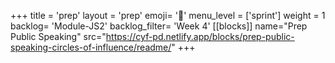 +++
title = 'prep'
layout = 'prep'
emoji= '📝'
menu_level = ['sprint']
weight = 1
backlog= 'Module-JS2'
backlog_filter= 'Week 4'
[[blocks]]
name="Prep Public Speaking"
src="https://cyf-pd.netlify.app/blocks/prep-public-speaking-circles-of-influence/readme/"
+++

